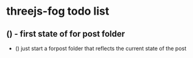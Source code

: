 # threejs-fog todo list

## () - first state of for post folder
* () just start a forpost folder that reflects the current state of the post